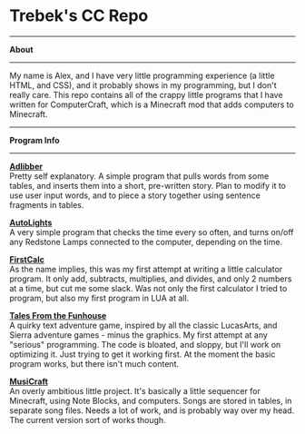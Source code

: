 Trebek's CC Repo
=============

***
**About**
***
My name is Alex, and I have very little programming experience (a little HTML, and CSS), and it probably shows in my programming, but I don't really care. This repo contains all of the crappy little programs that I have written for ComputerCraft, which is a Minecraft mod that adds computers to Minecraft.

***
**Program Info**
***
[**Adlibber**](https://github.com/Trebek/ComputerCraft/wiki/Adlibber-Notes) <br />
Pretty self explanatory. A simple program that pulls words from some tables, and inserts them into a short, pre-written story. Plan to modify it to use user input words, and to piece a story together using sentence fragments in tables.

[**AutoLights**](https://github.com/Trebek/ComputerCraft/wiki/AutoLights-Notes) <br />
A very simple program that checks the time every so often, and turns on/off any Redstone Lamps connected to the computer, depending on the time.

[**FirstCalc**]() <br />
As the name implies, this was my first attempt at writing a little calculator program. It only add, subtracts, multiplies, and divides, and only 2 numbers at a time, but cut me some slack. Was not only the first calculator I tried to program, but also my first program in LUA at all.

[**Tales From the Funhouse**](https://github.com/Trebek/ComputerCraft/wiki/Tales-from-the-Funhouse) <br />
A quirky text adventure game, inspired by all the classic LucasArts, and Sierra adventure games - minus the graphics. My first attempt at any "serious" programming. The code is bloated, and sloppy, but I'll work on optimizing it. Just trying to get it working first. At the moment the basic program works, but there isn't much content.

[**MusiCraft**]() <br />
An overly ambitious little project. It's basically a little sequencer for Minecraft, using Note Blocks, and computers. Songs are stored in tables, in separate song files. Needs a lot of work, and is probably way over my head. The current version sort of works though.
